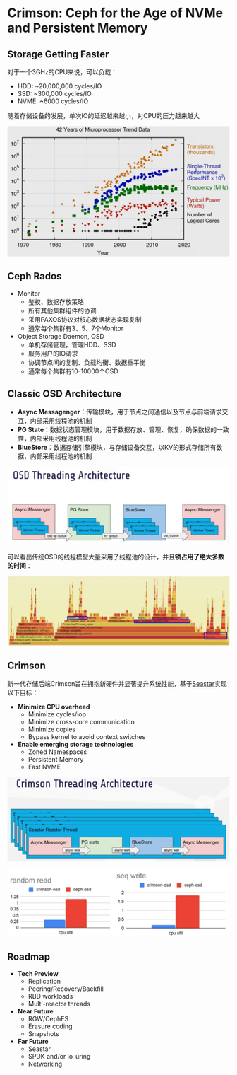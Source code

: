 # Crimson: Ceph for the Age of NVMe and Persistent Memory

## Storage Getting Faster

对于一个3GHz的CPU来说，可以负载：

- HDD: ~20,000,000 cycles/IO
- SSD: ~300,000 cycles/IO
- NVME: ~6000 cycles/IO

随着存储设备的发展，单次IO的延迟越来越小，对CPU的压力越来越大

![1](images/CR01.png)

## Ceph Rados

- Monitor
  - 鉴权、数据存放策略
  - 所有其他集群组件的协调
  - 采用PAXOS协议对核心数据状态实现复制
  - 通常每个集群有3、5、7个Monitor
- Object Storage Daemon, OSD
  - 单机存储管理，管理HDD、SSD
  - 服务用户的IO请求
  - 协调节点间的复制、负载均衡、数据重平衡
  - 通常每个集群有10-10000个OSD

## Classic OSD Architecture

- **Async Messagenger**：传输模块，用于节点之间通信以及节点与前端请求交互，内部采用线程池的机制
- **PG State**：数据状态管理模块，用于数据存放、管理、恢复，确保数据的一致性，内部采用线程池的机制
- **BlueStore**：数据存储引擎模块，与存储设备交互，以KV的形式存储所有数据，内部采用线程池的机制

![2](images/CR02.png)

可以看出传统OSD的线程模型大量采用了线程池的设计，并且**锁占用了绝大多数的时间**：

![3](images/CR03.png)

## Crimson

新一代存储后端Crimson旨在拥抱新硬件并显著提升系统性能，基于[Seastar](https://github.com/JasonYuchen/notes/blob/master/seastar/Introduction.md)实现以下目标：

- **Minimize CPU overhead**
  - Minimize cycles/iop
  - Minimize cross-core communication
  - Minimize copies
  - Bypass kernel to avoid context switches
- **Enable emerging storage technologies**
  - Zoned Namespaces
  - Persistent Memory
  - Fast NVME

![4](images/CR04.png)

![5](images/CR05.png)

## Roadmap

- **Tech Preview**
  - Replication
  - Peering/Recovery/Backfill
  - RBD workloads
  - Multi-reactor threads
- **Near Future**
  - RGW/CephFS
  - Erasure coding
  - Snapshots
- **Far Future**
  - Seastar
  - SPDK and/or io_uring
  - Networking
